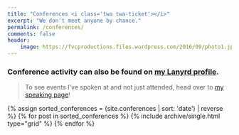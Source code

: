 ```yaml
---
title: "Conferences <i class='twa twa-ticket'></i>"
excerpt: "We don't meet anyone by chance."
permalink: /conferences/
comments: false
header:
    image: https://fvcproductions.files.wordpress.com/2016/09/photo1.jpg
---
```


### Conference activity can also be found on [my Lanyrd profile](http://lanyrd.com/profile/fvcproductions/ "Lanyrd").

> To see events I've spoken at and not just attended, head over to [my speaking page](http://fvcproductions.com/services/speaking/ "Speaking")!

<div class="grid__wrapper">
    {% assign sorted_conferences = (site.conferences | sort: 'date') | reverse %}
    {% for post in sorted_conferences %}
        {% include archive/single.html type="grid" %}
    {% endfor %}
</div>